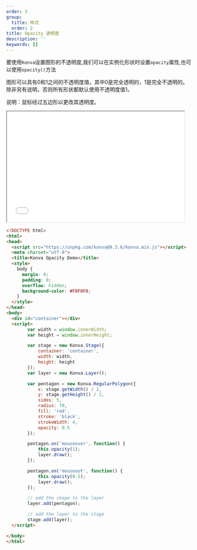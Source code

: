 ```yaml
---
order: 3
group:
  title: 样式
  order: 2
title: Opacity 透明度
description: ''
keywords: []
---
```


要使用`Konva`设置图形的不透明度,我们可以在实例化形状时设置`opacity`属性,也可以使用`opacity()`方法  

图形可以具有0和1之间的不透明度值，其中0是完全透明的，1是完全不透明的。 除非另有说明，否则所有形状都默认使用不透明度值1。


说明：鼠标经过五边形以更改其透明度。


<iframe src="/downloads/code/styling/Opacity.html" style="width: 50vw;height:300px;"></iframe>


```html
<!DOCTYPE html>
<html>
<head>
  <script src="https://unpkg.com/konva@9.3.6/konva.min.js"></script>
  <meta charset="utf-8">
  <title>Konva Opacity Demo</title>
  <style>
    body {
      margin: 0;
      padding: 0;
      overflow: hidden;
      background-color: #F0F0F0;
    }
  </style>
</head>
<body>
  <div id="container"></div>
  <script>
        var width = window.innerWidth;
        var height = window.innerHeight;

        var stage = new Konva.Stage({
            container: 'container',
            width: width,
            height: height
        });
        var layer = new Konva.Layer();

        var pentagon = new Konva.RegularPolygon({
            x: stage.getWidth() / 2,
            y: stage.getHeight() / 2,
            sides: 5,
            radius: 70,
            fill: 'red',
            stroke: 'black',
            strokeWidth: 4,
            opacity: 0.5
        });

        pentagon.on('mouseover', function() {
            this.opacity(1);
            layer.draw();
        });

        pentagon.on('mouseout', function() {
            this.opacity(0.5);
            layer.draw();
        });

        // add the shape to the layer
        layer.add(pentagon);

        // add the layer to the stage
        stage.add(layer);
  </script>

</body>
</html>
```